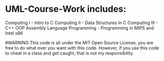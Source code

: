 # UML-Course-Work includes: 
Computing I - Intro to C
Computing II - Data Structures In C
Computing III - C++ OOP
Assembly Language Programming - Programming in MIPS and Intel x86

#WARNING
This code is all under the MIT Open Source License, you are free to do what ever you want with this code. However, if you use this code to cheat in a class and get caught, that is not my responsibility. 
